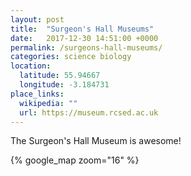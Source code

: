 ```yaml
---
layout: post
title:  "Surgeon's Hall Museums"
date:   2017-12-30 14:51:00 +0000
permalink: /surgeons-hall-museums/
categories: science biology
location:
  latitude: 55.94667
  longitude: -3.184731
place_links:
  wikipedia: ""
  url: https://museum.rcsed.ac.uk
---
```

The Surgeon's Hall Museum is awesome!

{% google_map zoom="16" %}
